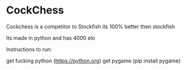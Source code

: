 # CockChess
Cockchess is a competitor to Stockfish its 100% better then stockfish


Its made in python and has 4000 elo

Instructions to run:

get fucking python (https://python.org)
get pygame (pip install pygame)
